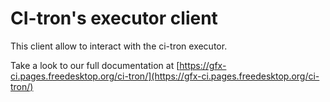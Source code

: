 # CI-tron's executor client

This client allow to interact with the ci-tron executor.

Take a look to our full documentation at
[https://gfx-ci.pages.freedesktop.org/ci-tron/](https://gfx-ci.pages.freedesktop.org/ci-tron/)
